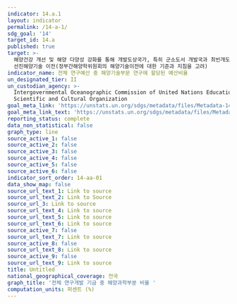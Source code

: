 ```yaml
---
indicator: 14.a.1
layout: indicator
permalink: /14-a-1/
sdg_goal: '14'
target_id: 14.a
published: true
target: >-
  해양건강 개선 및 해양 다양성 강화를 통해 개발도상국가, 특히 군소도서 개발국과 최빈개도국들의 개발에 기여하도록 연구역량 증대 및 과학지식,
  선진해양기술 이전(정부간해양학위원회의 해양기술이전에 대한 기준과 지침을 고려)
indicator_name: 전체 연구예산 중 해양기술부문 연구에 할당된 예산비율
un_designated_tier: II
un_custodian_agency: >-
  Intergovernmental Oceanographic Commission of United Nations Educational,
  Scientific and Cultural Organization
goal_meta_link: 'https://unstats.un.org/sdgs/metadata/files/Metadata-14-0a-01.pdf'
goal_meta_link_text: 'https://unstats.un.org/sdgs/metadata/files/Metadata-14-0a-01.pdf'
reporting_status: complete
data_non_statistical: false
graph_type: line
source_active_1: false
source_active_2: false
source_active_3: false
source_active_4: false
source_active_5: false
source_active_6: false
indicator_sort_order: 14-aa-01
data_show_map: false
source_url_text_1: Link to source
source_url_text_2: Link to Source
source_url_3: Link to source
source_url_text_4: Link to source
source_url_text_5: Link to source
source_url_text_6: Link to source
source_active_7: false
source_url_text_7: Link to source
source_active_8: false
source_url_text_8: Link to source
source_active_9: false
source_url_text_9: Link to source
title: Untitled
national_geographical_coverage: 전국
graph_title: '전체 연구개발 기금 중 해양과학부분 비율 '
computation_units: 퍼센트 (%)
---
```


